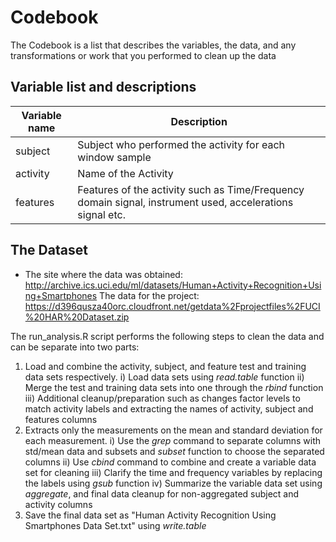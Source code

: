 Codebook
========
The Codebook is a list that describes the variables, the data, and any transformations or work that you performed to clean up the data

Variable list and descriptions
------------------------------

Variable name    | Description
-----------------|------------
subject          | Subject who performed the activity for each window sample
activity         | Name of the Activity
features         | Features of the activity such as Time/Frequency domain signal, instrument used, accelerations signal etc.

The Dataset
-----------------
* The site where the data was obtained:
http://archive.ics.uci.edu/ml/datasets/Human+Activity+Recognition+Using+Smartphones
The data for the project:
https://d396qusza40orc.cloudfront.net/getdata%2Fprojectfiles%2FUCI%20HAR%20Dataset.zip

The run_analysis.R script performs the following steps to clean the data and can be separate into two parts:

1. Load and combine the activity, subject, and feature test and training data sets respectively.
  i) Load data sets using *read.table* function
  ii) Merge the test and training data sets into one through the *rbind* function
  iii) Additional cleanup/preparation such as changes factor levels to match activity labels and extracting the names of activity, subject and features columns
2. Extracts only the measurements on the mean and standard deviation for each measurement.
  i) Use the *grep* command to separate columns with std/mean data and subsets and *subset* function to choose the separated columns
  ii) Use *cbind* command to combine and create a variable data set for cleaning
  iii) Clarify the time and frequency variables by replacing the labels using *gsub* function
  iv) Summarize the variable data set using *aggregate*, and final data cleanup for non-aggregated subject and activity columns
3. Save the final data set as "Human Activity Recognition Using Smartphones Data Set.txt" using *write.table* 